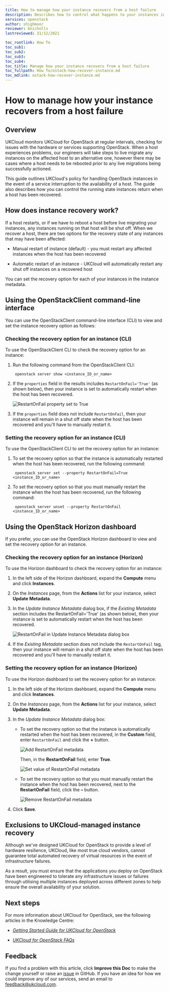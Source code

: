 ```yaml
---
title: How to manage how your instance recovers from a host failure
description: Describes how to control what happens to your instances in the event of a service interruption to the availability of a host
services: openstack
author: shighmoor
reviewer: bnicholls
lastreviewed: 31/12/2021

toc_rootlink: How To
toc_sub1:
toc_sub2:
toc_sub3:
toc_sub4:
toc_title: Manage how your instance recovers from a host failure
toc_fullpath: How To/ostack-how-recover-instance.md
toc_mdlink: ostack-how-recover-instance.md
---
```


# How to manage how your instance recovers from a host failure

## Overview

UKCloud monitors UKCloud for OpenStack at regular intervals, checking for issues with the hardware or services supporting OpenStack. When a host experiences problems, our engineers will take steps to live migrate any instances on the affected host to an alternative one, however there may be cases where a host needs to be rebooted prior to any live migrations being successfully actioned.

This guide outlines UKCloud's policy for handling OpenStack instances in the event of a service interruption to the availability of a host. The guide also describes how you can control the running state instances return when a host has been recovered.

## How does instance recovery work?

If a host restarts, or if we have to reboot a host before live migrating your instances, any instances running on that host will be shut off. When we recover a host, there are two options for the recovery state of any instances that may have been affected:

- Manual restart of instance (default) - you must restart any affected instances when the host has been recovered

- Automatic restart of an instance - UKCloud will automatically restart any shut off instances on a recovered host

You can set the recovery option for each of your instances in the instance metadata.

## Using the OpenStackClient command-line interface

You can use the OpenStackClient command-line interface (CLI) to view and set the instance recovery option as follows:

### Checking the recovery option for an instance (CLI)

To use the OpenStackClient CLI to check the recovery option for an instance:

1. Run the following command from the OpenStackClient CLI:

        openstack server show <instance_ID_or_name>

2. If the `properties` field in the results includes `RestartOnFail='True'` (as shown below), then your instance is set to automatically restart when the host has been recovered.

    ![RestartOnFail property set to True](images/ostack-cli-results-autorestart-on.png)

3. If the `properties` field does not include `RestartOnFail`, then your instance will remain in a shut off state when the host has been recovered and you'll have to manually restart it.

### Setting the recovery option for an instance (CLI)

To use the OpenStackClient CLI to set the recovery option for an instance:

1. To set the recovery option so that the instance is automatically restarted when the host has been recovered, run the following command:

        openstack server set --property RestartOnFail=True <instance_ID_or_name>

2. To set the recovery option so that you must manually restart the instance when the host has been recovered, run the following command:

        openstack server unset --property RestartOnFail <instance_ID_or_name>

## Using the OpenStack Horizon dashboard

If you prefer, you can use the OpenStack Horizon dashboard to view and set the recovery option for an instance.

### Checking the recovery option for an instance (Horizon)

To use the Horizon dashboard to check the recovery option for an instance:

1. In the left side of the Horizon dashboard, expand the **Compute** menu and click **Instances**.

2. On the *Instances* page, from the **Actions** list for your instance, select **Update Metadata**.

3. In the *Update Instance Metadata* dialog box, if the *Existing Metadata* section includes the RestartOnFail='True' (as shown below), then your instance is set to automatically restart when the host has been recovered.

    ![RestartOnFail in Update Instance Metadata dialog box](images/ostack-horizon-update-instance-metadata-restartonfail.png)

4. If the *Existing Metadata* section does not include the `RestartOnFail` tag, then your instance will remain in a shut off state when the host has been recovered and you'll have to manually restart it.

### Setting the recovery option for an instance (Horizon)

To use the Horizon dashboard to set the recovery option for an instance:

1. In the left side of the Horizon dashboard, expand the **Compute** menu and click **Instances**.

2. On the *Instances* page, from the **Actions** list for your instance, select **Update Metadata**.

3. In the *Update Instance Metadata* dialog box:

    - To set the recovery option so that the instance is automatically restarted when the host has been recovered, in the **Custom** field, enter `RestartOnFail` and click the **+** button.

        ![Add RestartOnFail metadata](images/ostack-horizon-restartonfail-on.png)

        Then, in the **RestartOnFail** field, enter **True**.

        ![Set value of RestartOnFail metadata](images/ostack-horizon-restartonfail-true.png)

    - To set the recovery option so that you must manually restart the instance when the host has been recovered, next to the **RestartOnFail** field, click the **&ndash;** button.

        ![Remove RestartOnFail metadata](images/ostack-horizon-restartonfail-off.png)

4. Click **Save**.

## Exclusions to UKCloud-managed instance recovery

Although we've designed UKCloud for OpenStack to provide a level of hardware resilience, UKCloud, like most true cloud vendors, cannot guarantee total automated recovery of virtual resources in the event of infrastructure failures.

As a result, you must ensure that the applications you deploy on OpenStack have been engineered to tolerate any infrastructure issues or failures through utilising multiple instances deployed across different zones to help ensure the overall availability of your solution.

## Next steps

For more information about UKCloud for OpenStack, see the following articles in the Knowledge Centre:

- [*Getting Started Guide for UKCloud for OpenStack*](ostack-gs.md)

- [*UKCloud for OpenStack FAQs*](ostack-faq.md)

## Feedback

If you find a problem with this article, click **Improve this Doc** to make the change yourself or raise an [issue](https://github.com/UKCloud/documentation/issues) in GitHub. If you have an idea for how we could improve any of our services, send an email to <feedback@ukcloud.com>.

